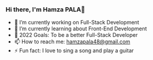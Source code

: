 ### Hi there, I'm Hamza PALA👋

- 🔭 I’m currently working on Full-Stack Development
- 🌱 I’m currently learning about Front-End Development
- 🚀 2022 Goals: To be a better Full-Stack Developer
- 📫 How to reach me: hamzapala48@gmail.com
- ⚡ Fun fact: I love to sing a song and play a guitar